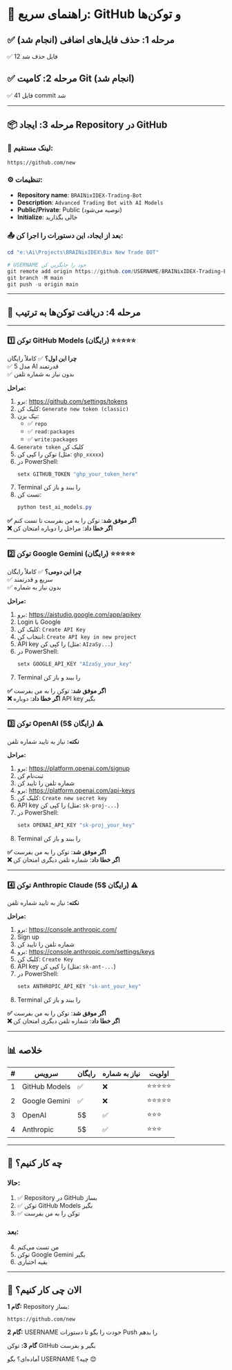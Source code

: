 # 🚀 راهنمای سریع: GitHub و توکن‌ها

## ✅ مرحله 1: حذف فایل‌های اضافی (انجام شد)
✅ 12 فایل حذف شد

## ✅ مرحله 2: کامیت Git (انجام شد)
✅ 41 فایل commit شد

---

## 📦 مرحله 3: ایجاد Repository در GitHub

### 🔗 لینک مستقیم:
```
https://github.com/new
```

### ⚙️ تنظیمات:
- **Repository name**: `BRAINixIDEX-Trading-Bot`
- **Description**: `Advanced Trading Bot with AI Models`
- **Public/Private**: Public (توصیه می‌شود)
- **Initialize**: خالی بگذارید

### 📤 بعد از ایجاد، این دستورات را اجرا کن:
```powershell
cd "e:\Ai\Projects\BRAINixIDEX\Bix New Trade BOT"

# USERNAME خود را جایگزین کن
git remote add origin https://github.com/USERNAME/BRAINixIDEX-Trading-Bot.git
git branch -M main
git push -u origin main
```

---

## 🔑 مرحله 4: دریافت توکن‌ها به ترتیب

---

### 1️⃣ توکن GitHub Models (رایگان) ⭐⭐⭐⭐⭐

**چرا این اول؟**
✅ کاملاً رایگان  
✅ 5 مدل AI قدرتمند  
✅ بدون نیاز به شماره تلفن  

**مراحل:**
1. برو: https://github.com/settings/tokens
2. کلیک کن: `Generate new token (classic)`
3. تیک بزن:
   - ✅ `repo`
   - ✅ `read:packages`
   - ✅ `write:packages`
4. `Generate token` کلیک کن
5. توکن را کپی کن (مثل: `ghp_xxxxx`)
6. در PowerShell:
   ```powershell
   setx GITHUB_TOKEN "ghp_your_token_here"
   ```
7. Terminal را ببند و باز کن
8. تست کن:
   ```powershell
   python test_ai_models.py
   ```

**✅ اگر موفق شد**: توکن را به من بفرست تا تست کنم  
**❌ اگر خطا داد**: مراحل را دوباره امتحان کن

---

### 2️⃣ توکن Google Gemini (رایگان) ⭐⭐⭐⭐⭐

**چرا این دومی؟**
✅ کاملاً رایگان  
✅ سریع و قدرتمند  
✅ بدون نیاز به شماره  

**مراحل:**
1. برو: https://aistudio.google.com/app/apikey
2. Login با Google
3. کلیک کن: `Create API Key`
4. انتخاب کن: `Create API key in new project`
5. API key را کپی کن (مثل: `AIzaSy...`)
6. در PowerShell:
   ```powershell
   setx GOOGLE_API_KEY "AIzaSy_your_key"
   ```
7. Terminal را ببند و باز کن

**✅ اگر موفق شد**: توکن را به من بفرست  
**❌ اگر خطا داد**: دوباره API key بگیر

---

### 3️⃣ توکن OpenAI (5$ رایگان) ⚠️

**نکته:** نیاز به تایید شماره تلفن

**مراحل:**
1. برو: https://platform.openai.com/signup
2. ثبت‌نام کن
3. شماره تلفن را تایید کن
4. برو: https://platform.openai.com/api-keys
5. کلیک کن: `Create new secret key`
6. API key را کپی کن (مثل: `sk-proj-...`)
7. در PowerShell:
   ```powershell
   setx OPENAI_API_KEY "sk-proj_your_key"
   ```
8. Terminal را ببند و باز کن

**✅ اگر موفق شد**: توکن را به من بفرست  
**❌ اگر خطا داد**: شماره تلفن دیگری امتحان کن

---

### 4️⃣ توکن Anthropic Claude (5$ رایگان) ⚠️

**نکته:** نیاز به تایید شماره تلفن

**مراحل:**
1. برو: https://console.anthropic.com/
2. Sign up
3. شماره تلفن را تایید کن
4. برو: https://console.anthropic.com/settings/keys
5. کلیک کن: `Create Key`
6. API key را کپی کن (مثل: `sk-ant-...`)
7. در PowerShell:
   ```powershell
   setx ANTHROPIC_API_KEY "sk-ant_your_key"
   ```
8. Terminal را ببند و باز کن

**✅ اگر موفق شد**: توکن را به من بفرست  
**❌ اگر خطا داد**: شماره تلفن دیگری امتحان کن

---

## 📊 خلاصه

| # | سرویس | رایگان | نیاز به شماره | اولویت |
|---|--------|--------|---------------|--------|
| 1 | GitHub Models | ✅ | ❌ | ⭐⭐⭐⭐⭐ |
| 2 | Google Gemini | ✅ | ❌ | ⭐⭐⭐⭐⭐ |
| 3 | OpenAI | 5$ | ✅ | ⭐⭐⭐ |
| 4 | Anthropic | 5$ | ✅ | ⭐⭐⭐ |

---

## 🎯 چه کار کنیم؟

### حالا:
1. ✅ Repository در GitHub بساز
2. ✅ توکن GitHub Models بگیر
3. ✅ توکن را به من بفرست

### بعد:
4. من تست می‌کنم
5. توکن Google Gemini بگیر
6. بقیه اختیاری

---

## 💬 الان چی کار کنیم؟

**گام 1:** Repository بساز:
```
https://github.com/new
```

**گام 2:** USERNAME خودت را بگو تا دستورات Push را بدهم

**گام 3:** توکن GitHub بگیر و بفرست

آماده‌ای؟ بگو USERNAME چیه؟ 😊
